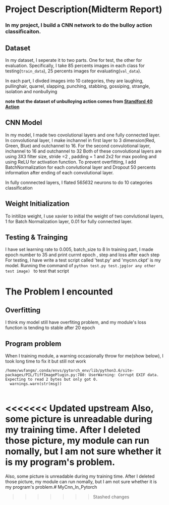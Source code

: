 # Project Description(Midterm Report)

<h3>In my project, I  build a CNN network to do the bulloy action classificaiton.</h3>

## Dataset
In my dataset, I seperate it to two parts. One for test, the other for evaluation. Specifically,  I take 85 percents images in each class for testing(`train_data`), 25 percents  images for evaluating(`val_data`).

In each part, I divded images into 10 categories, they are laughing, pullinghair, quarrel, slapping, punching, stabbing, gossiping, strangle, isolation and nonbullying

**note that  the dataset of unbulloying  action comes from [Standford 40 Action](http://vision.stanford.edu/Datasets/40actions.html "Standford 40 Action")**

## CNN Model

In my model, I made two covolutional layers and one fully connected layer.
In convolutional layer, I make inchannel in first layer to 3 dimension(Red, Green, Blue) and outchannel to 16. For the second convulotional layer, inchannel  to 16 and outchannel to 32
Both of these convolutional layers are using 3X3 filter size, stride =2 , padding = 1 and 2x2 for max pooling and using ReLU for activation function.
To prevent overfitting, I add BatchNormalization for each convlutional layer and Dropout 50 percents information after ending of each convolutional layer.

In fully connnected layers,  I flated 56*56*32 neurons to do 10 categories classification

## Weight Initialization 
To initilize weight, I use xavier to initial the weight of two convlutional layers,  1 for Batch Normalization layer, 0.01 for fully connected layer.

## Testing & Trainging
I have set learning rate to 0.005, batch_size to 8
In training part, I made epoch number to 35  and print currnt epoch , step and loss after each step
For testing, I have write a test script called 'test.py' and 'mycnn.ckpt' is my model.
Running the command of  `python test.py test.jpg(or any other test image) ` to test that script

# The Problem I encounted
## Overfitting
I think my model still have overfiting problem, and my  module's loss function is tending to stable after 20 epoch

## Program problem
When I training module, a warning occasionally throw for me(show below), I took long time to fix it but still not work

```shell
/home/wufangm/.conda/envs/pytorch_env/lib/python3.6/site-packages/PIL/TiffImagePlugin.py:780: UserWarning: Corrupt EXIF data.  Expecting to read 2 bytes but only got 0.
  warnings.warn(str(msg))
  
```

<<<<<<< Updated upstream
Also, some picture is unreadable during my training time. After I deleted those picture, my module can run nomally, but I am not sure whether it is my program's problem.
=======
Also, some picture is unreadable during my training time. After I deleted those picture, my module can run nomally, but I am not sure whether it is my program's problem.# MyCnn_In_Pytorch
>>>>>>> Stashed changes
